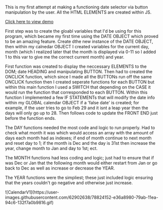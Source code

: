 This is my first attempt at making a functioning date selector via button manipulation by the user. All the HTML ELEMENTS are created within JS.

<a href="#demo">Click here to view demo</a>

First step was to create the gloabl variables that I'd be using for this program, which became my first time using the DATE OBJECT which proved to be an amazing feature. Create dthe new instance of the DATE OBJECT, then within my calnedar OBJECT I created variables for the current day, month (which I realized later that the month is displayed via 0-11 so I added 1 to this var to give me the correct current month) and year.

First function was created to display the neccessary ELEMENTS to the DOM; date HEADING and manipulating BUTTON. Then had to created the ONCLICK function, which since I made all the BUTTONs run off the same ONCLICK function then I created seperate functions for each BUTTON but within this main function I used a SWITCH that depending on the CASE it would run the function that corresponded to each BUTTON. Within this function I implemented a few IF STATEMENTs that will modify the date info within my GLOBAL calendar OBJECT if a 'false date' is created; for example, if the user tries to go to Feb 29 and it isnt a leap year then the days will only go up to 28. Then follows code to update the FRONT END just before the function ends.

The DAY functions needed the most code and logic to run properly. Had to check what month it was which would access an array with the amount of days each month had as indexes; if end of month continue to next month and reset day to 1; if the month is Dec and the day is 31st then increase the year, change month to Jan and day to 1st; ect.

The MONTH functions had less coding and logic; just had to ensure that if was Dec or Jan that the following month would either restart from Jan or go back to Dec as well as increase or decrease the YEAR.

The YEAR functions were the simpliest; these just included logic ensuring that the years couldn't go negative and otherwise just increase.

<div id="demo">
![CalendarV1](https://user-images.githubusercontent.com/62902638/78824152-e36a8980-79ab-11ea-94c6-132f7a0b9816.gif)
</div>
